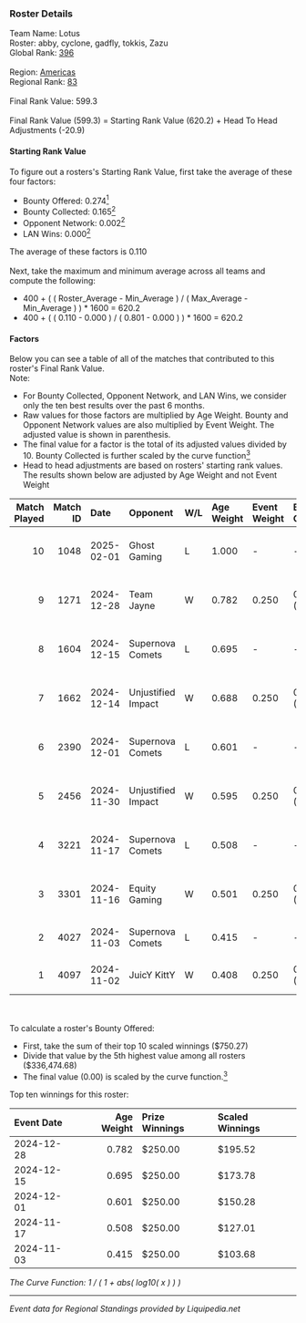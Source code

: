 ### Roster Details<br />
Team Name: Lotus<br />
Roster: abby, cyclone, gadfly, tokkis, Zazu<br />
Global Rank: [396](../standings_global.md)<br />
<br />
Region: [Americas]( ../standings_americas.md)<br />
Regional Rank: [83]( ../standings_americas.md)<br />
<br />
Final Rank Value:  599.3<br />
<br />
Final Rank Value (599.3) = Starting Rank Value (620.2) + Head To Head Adjustments (-20.9)<br />

#### Starting Rank Value<br />
To figure out a rosters's Starting Rank Value, first take the average of these four factors:<br />
- Bounty Offered: 0.274[<sup>1</sup>](#table2)
- Bounty Collected: 0.165[<sup>2</sup>](#table1)
- Opponent Network: 0.002[<sup>2</sup>](#table1)
- LAN Wins: 0.000[<sup>2</sup>](#table1)

The average of these factors is 0.110<br />
<br />
Next, take the maximum and minimum average across all teams and compute the following:<br />
- 400 + ( ( Roster_Average - Min_Average ) / ( Max_Average - Min_Average ) ) * 1600 = 620.2
- 400 + ( ( 0.110 - 0.000 ) / ( 0.801 - 0.000 ) ) * 1600 = 620.2


#### Factors<br />
Below you can see a table of all of the matches that contributed to this roster's Final Rank Value.<br />
Note:<br />

- For Bounty Collected, Opponent Network, and LAN Wins, we consider only the ten best results over the past 6 months.
- Raw values for those factors are multiplied by Age Weight. Bounty and Opponent Network values are also multiplied by Event Weight. The adjusted value is shown in parenthesis.
- The final value for a factor is the total of its adjusted values divided by 10. Bounty Collected is further scaled by the curve function[<sup>3</sup>](#curveFunction)
- Head to head adjustments are based on rosters' starting rank values. The results shown below are adjusted by Age Weight and not Event Weight
<span id="table1"></span><br />


| Match Played | Match ID | Date       | Opponent           | W/L | Age Weight | Event Weight | Bounty Collected | Opponent Network | LAN Wins  | H2H Adj. | Roster                                |
| -: | -: | :- | :- | :- | :- | :- | :- | :- | :- | -: | :- |
|           10 |     1048 | 2025-02-01 | Ghost Gaming       | L   | 1.000      | -            | -                | -                | -         |   -20.37 | abby, cyclone, gadfly, tokkis, Zazu   |
|            9 |     1271 | 2024-12-28 | Team Jayne         | W   | 0.782      | 0.250        | 0.000 (0.000)    | 0.000 (0.000)    | 0 (0.000) |     5.60 | abby, cyclone, gadfly, tokkis, Zazu   |
|            8 |     1604 | 2024-12-15 | Supernova Comets   | L   | 0.695      | -            | -                | -                | -         |    -7.61 | abby, cyclone, gadfly, tokkis, Zazu   |
|            7 |     1662 | 2024-12-14 | Unjustified Impact | W   | 0.688      | 0.250        | 0.000 (0.000)    | 0.064 (0.011)    | 0 (0.000) |     7.20 | abby, cyclone, gadfly, tokkis, Zazu   |
|            6 |     2390 | 2024-12-01 | Supernova Comets   | L   | 0.601      | -            | -                | -                | -         |    -7.08 | abby, AVA174, milo, tokkis, Zazu      |
|            5 |     2456 | 2024-11-30 | Unjustified Impact | W   | 0.595      | 0.250        | 0.000 (0.000)    | 0.064 (0.009)    | 0 (0.000) |     6.58 | abby, AVA174, milo, tokkis, Zazu      |
|            4 |     3221 | 2024-11-17 | Supernova Comets   | L   | 0.508      | -            | -                | -                | -         |    -6.27 | abby, gadfly, MegaGeese, tokkis, Zazu |
|            3 |     3301 | 2024-11-16 | Equity Gaming      | W   | 0.501      | 0.250        | 0.000 (0.000)    | 0.000 (0.000)    | 0 (0.000) |     3.51 | abby, gadfly, MegaGeese, tokkis, Zazu |
|            2 |     4027 | 2024-11-03 | Supernova Comets   | L   | 0.415      | -            | -                | -                | -         |    -5.36 | abby, Fawx, gadfly, tokkis, Zazu      |
|            1 |     4097 | 2024-11-02 | JuicY KittY        | W   | 0.408      | 0.250        | 0.000 (0.000)    | 0.000 (0.000)    | 0 (0.000) |     2.89 | abby, Fawx, gadfly, tokkis, Zazu      |

<br />
<span id="table2"></span><br />
To calculate a roster's Bounty Offered:<br />

- First, take the sum of their top 10 scaled winnings ($750.27)
- Divide that value by the 5th highest value among all rosters ($336,474.68)
- The final value (0.00) is scaled by the curve function.[<sup>3</sup>](#curveFunction)

Top ten winnings for this roster:<br />

| Event Date | Age Weight | Prize Winnings | Scaled Winnings |
| :- | -: | :- | :- |
| 2024-12-28 |      0.782 | $250.00        | $195.52         |
| 2024-12-15 |      0.695 | $250.00        | $173.78         |
| 2024-12-01 |      0.601 | $250.00        | $150.28         |
| 2024-11-17 |      0.508 | $250.00        | $127.01         |
| 2024-11-03 |      0.415 | $250.00        | $103.68         |


<span id="curveFunction"></span>_The Curve Function: 1 / ( 1 + abs( log10( x ) ) )_<br />

---
_Event data for Regional Standings provided by Liquipedia.net_<br />
